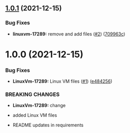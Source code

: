 ## [1.0.1](https://github.com/longviewsystems/terraform-azurerm-linux-vm/compare/1.0.0...1.0.1) (2021-12-15)


### Bug Fixes

* **linuxvm-17289:** remove and add files ([#2](https://github.com/longviewsystems/terraform-azurerm-linux-vm/issues/2)) ([709963c](https://github.com/longviewsystems/terraform-azurerm-linux-vm/commit/709963cfccbca37b494d86165a9784e27f1392a2))

# 1.0.0 (2021-12-15)


### Bug Fixes

* **LinuxVm-17289:** Linux VM files ([#1](https://github.com/longviewsystems/terraform-azurerm-linux-vm/issues/1)) ([e484256](https://github.com/longviewsystems/terraform-azurerm-linux-vm/commit/e484256a1cb2ccae1088a21891f7c73c86aad646))

### BREAKING CHANGES

* **LinuxVm-17289:** change
* added Linux VM files

* README updates in requirements
